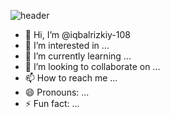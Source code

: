 ![header](img/!github-header-imagehttps://github.com/user-attachments/assets/3af5c27c-279b-4d4b-8e5c-d9a213aacf4f)

- 👋 Hi, I’m @iqbalrizkiy-108
- 👀 I’m interested in ...
- 🌱 I’m currently learning ...
- 💞️ I’m looking to collaborate on ...
- 📫 How to reach me ...
- 😄 Pronouns: ...
- ⚡ Fun fact: ...

<!---
iqbalrizkiy-108/iqbalrizkiy-108 is a ✨ special ✨ repository because its `README.md` (this file) appears on your GitHub profile.
You can click the Preview link to take a look at your changes.
--->
